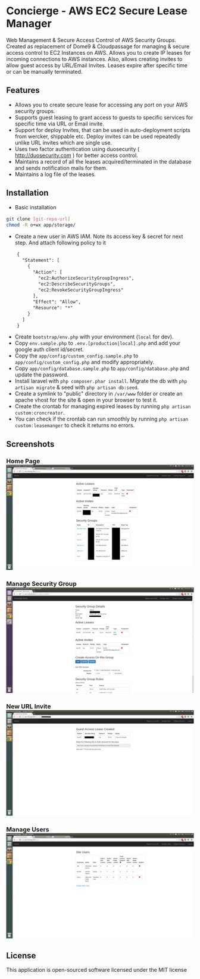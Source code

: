 Concierge - AWS EC2 Secure Lease Manager
=========
Web Management & Secure Access Control of AWS Security Groups. Created as replacement of Dome9 & Cloudpassage for managing & secure access control to EC2 Instances on AWS. Allows you to create IP leases for incoming connections to AWS instances. Also, allows creating invites to allow guest access by URL/Email Invites. Leases expire after specific time or can be manually terminated.

Features
---------
* Allows you to create secure lease for accessing any port on your AWS security groups.
* Supports guest leasing to grant access to guests to specific services for specific time via URL or Email invite.
* Support for deploy Invites, that can be used in auto-deployment scripts from wercker, shippable etc. Deploy invites can be used repeatedly unlike URL invites which are single use.
* Uses two factor authentication using duosecurity ( http://duosecurity.com ) for better access control.
* Maintains a record of all the leases acquired/terminated in the database and sends notification mails for them.
* Maintains a log file of the leases.



Installation
--------------
* Basic installation
```sh
git clone [git-repo-url]
chmod -R o+wx app/storage/
```
* Create a new user in AWS IAM. Note its access key & secret for next step. And attach following policy to it
```
	{
	  "Statement": [
	    {
	      "Action": [
	        "ec2:AuthorizeSecurityGroupIngress",
	        "ec2:DescribeSecurityGroups",
	        "ec2:RevokeSecurityGroupIngress"
	      ],
	      "Effect": "Allow",
	      "Resource": "*"
	    }
	  ]
	}
```
* Create `bootstrap/env.php` with your environment (`local` for dev).
* Copy `env.sample.php` to `.env.[production|local].php` and add your google auth client id/secret.
* Copy the `app/config/custom_config.sample.php` to `app/config/custom_config.php` and modify appropriately.
* Copy `app/config/database.sample.php` to `app/config/database.php` and update the password.
* Install laravel with `php composer.phar install`. Migrate the db with `php artisan migrate` &  seed with `php artisan db:seed`.
* Create a symlink to "public" directory in `/var/www` folder or create an apache vhost for the site & open in your browser to test it.
* Create the crontab for managing expired leases by running `php artisan custom:croncreator`.
* You can check if the crontab can run smoothly by running `php artisan custom:leasemanger` to check it returns no errors.

Screenshots
--------------
### Home Page ![Home](/screenshots/home.png?raw=true "Home Page")

### Manage Security Group ![Manage Groups](/screenshots/manage-group.png?raw=true "Manage Group")

### New URL Invite ![URL Invite](/screenshots/url-invite.png?raw=true "New URL Invite")

### Manage Users ![Manage Users](/screenshots/manage-users.png?raw=true "Manage Users")

License
--------------
This application is open-sourced software licensed under the MIT license
